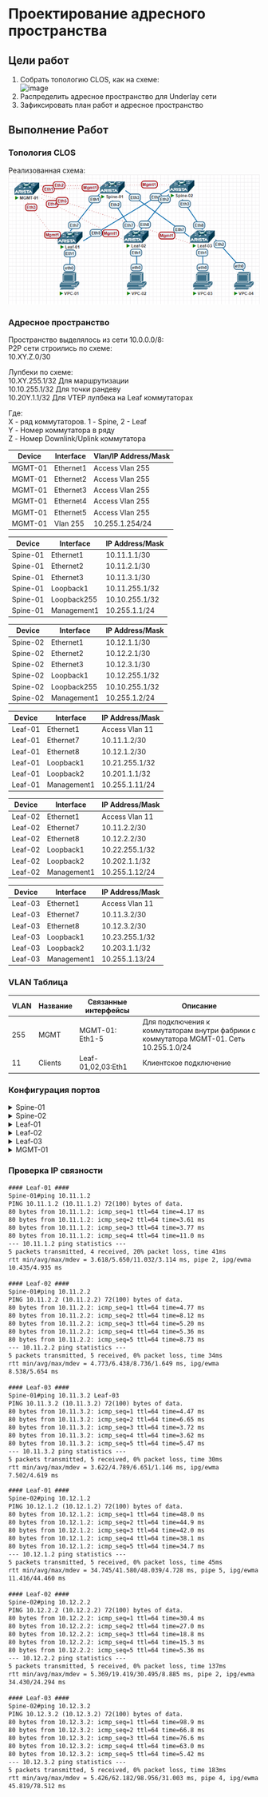 # Проектирование адресного пространства

## Цели работ

1. Собрать топологию CLOS, как на схеме:\
![image](./DCScheme.avif)
2. Распределить адресное пространство для Underlay сети
3. Зафиксировать план работ и адресное пространство

## Выполнение Работ

### Топология CLOS

Реализованная схема:\
![image](./MyScheme.png)

### Адресное пространство

Пространство выделялось из сети 10.0.0.0/8: \
P2P сети строились по схеме: \
10.XY.Z.0/30

Лупбеки по схеме: \
10.XY.255.1/32 Для маршрутизации \
10.10.255.1/32 Для точки рандеву \
10.20Y.1.1/32 Для VTEP лупбека на Leaf коммутаторах

Где: \
X - ряд коммутаторов. 1 - Spine, 2 - Leaf \
Y - Номер коммутатора в ряду \
Z - Номер Downlink/Uplink коммутатора

|Device|Interface|Vlan/IP Address/Mask|
|---|---|---|
|MGMT-01|Ethernet1|Access Vlan 255|
|MGMT-01|Ethernet2|Access Vlan 255|
|MGMT-01|Ethernet3|Access Vlan 255|
|MGMT-01|Ethernet4|Access Vlan 255|
|MGMT-01|Ethernet5|Access Vlan 255|
|MGMT-01|Vlan 255|10.255.1.254/24|

|Device|Interface|IP Address/Mask|
|---|---|---|
|Spine-01|Ethernet1|10.11.1.1/30|
|Spine-01|Ethernet2|10.11.2.1/30|
|Spine-01|Ethernet3|10.11.3.1/30|
|Spine-01|Loopback1|10.11.255.1/32|
|Spine-01|Loopback255|10.10.255.1/32|
|Spine-01|Management1|10.255.1.1/24|

|Device|Interface|IP Address/Mask|
|---|---|---|
|Spine-02|Ethernet1|10.12.1.1/30|
|Spine-02|Ethernet2|10.12.2.1/30|
|Spine-02|Ethernet3|10.12.3.1/30|
|Spine-02|Loopback1|10.12.255.1/32|
|Spine-02|Loopback255|10.10.255.1/32|
|Spine-02|Management1|10.255.1.2/24|

|Device|Interface|IP Address/Mask|
|---|---|---|
|Leaf-01|Ethernet1|Access Vlan 11|
|Leaf-01|Ethernet7|10.11.1.2/30|
|Leaf-01|Ethernet8|10.12.1.2/30|
|Leaf-01|Loopback1|10.21.255.1/32|
|Leaf-01|Loopback2|10.201.1.1/32|
|Leaf-01|Management1|10.255.1.11/24|

|Device|Interface|IP Address/Mask|
|---|---|---|
|Leaf-02|Ethernet1|Access Vlan 11|
|Leaf-02|Ethernet7|10.11.2.2/30|
|Leaf-02|Ethernet8|10.12.2.2/30|
|Leaf-02|Loopback1|10.22.255.1/32|
|Leaf-02|Loopback2|10.202.1.1/32|
|Leaf-02|Management1|10.255.1.12/24|

|Device|Interface|IP Address/Mask|
|---|---|---|
|Leaf-03|Ethernet1|Access Vlan 11|
|Leaf-03|Ethernet7|10.11.3.2/30|
|Leaf-03|Ethernet8|10.12.3.2/30|
|Leaf-03|Loopback1|10.23.255.1/32|
|Leaf-03|Loopback2|10.203.1.1/32|
|Leaf-03|Management1|10.255.1.13/24|

### VLAN Таблица

|VLAN|Название|Связанные интерфейсы|Описание|
|---|---|---|---|
|255|MGMT|MGMT-01: Eth1-5| Для подключения к коммутаторам внутри фабрики с коммутатора MGMT-01. Сеть 10.255.1.0/24|
|11|Clients|Leaf-01,02,03:Eth1|Клиентское подключение|

### Конфигурация портов

<details>
<summary>Spine-01</summary>
<br>
interface Ethernet1 <br>
   description --- Leaf-01 --- <br>
   no switchport <br>
   ip address 10.11.1.1/30 <br>
<br>
interface Ethernet2 <br>
   description --- Leaf-02 --- <br>
   no switchport <br>
   ip address 10.11.2.1/30 <br>
<br>
interface Ethernet3 <br>
   description --- Leaf-03 --- <br>
   no switchport <br>
   ip address 10.11.3.1/30 <br>
<br>
interface Loopback0 <br>
   description --- For Routing --- <br>
   ip address 10.11.255.1/32 <br>
<br>
interface Loopback255 <br>
   description --- Rendezvous Point --- <br>
   ip address 10.10.255.1/32 <br>
<br>
interface Management1 <br>
   vrf MGMT <br>
   ip address 10.255.1.1/24 <br>
</details>

<details>
<summary>Spine-02</summary>
<br>
interface Ethernet1 <br>
   description --- Leaf-01 --- <br>
   no switchport <br>
   ip address 10.12.1.1/30 <br>
<br>
interface Ethernet2 <br>
   description --- Leaf-02 --- <br>
   no switchport <br>
   ip address 10.12.2.1/30 <br>
<br>
interface Ethernet3 <br>
   description --- Leaf-03 --- <br>
   no switchport <br>
   ip address 10.12.3.1/30 <br>
<br>
interface Loopback0 <br>
   description --- For Routing --- <br>
   ip address 10.12.255.1/32 <br>
<br>
interface Loopback255 <br>
   description --- Rendezvous Point --- <br>
   ip address 10.10.255.1/32 <br>
<br>
interface Management1 <br>
   vrf MGMT <br>
   ip address 10.255.1.2/24 <br>
</details>

<details>
<summary>Leaf-01</summary>
<br>
interface Ethernet1 <br>
   description --- Client --- <br>
   switchport access vlan 11 <br>
<br>
interface Ethernet7 <br>
   description --- Spine-01 --- <br>
   no switchport <br>
   ip address 10.11.1.2/30 <br>
<br>
interface Ethernet8 <br>
   description --- Spine-02 --- <br>
   no switchport <br>
   ip address 10.12.1.2/30 <br>
<br>
interface Loopback0 <br>
   description --- For Routing --- <br>
   ip address 10.21.255.1/32 <br>
<br>
interface Loopback1 <br>
   description --- VTEP Lo --- <br>
   ip address 10.201.1.1/32 <br>
<br>
interface Management1 <br>
   vrf MGMT <br>
   ip address 10.255.1.11/24 <br>
</details>

<details>
<summary>Leaf-02</summary>
<br>
interface Ethernet1 <br>
   description --- Client --- <br>
   switchport access vlan 11 <br>
<br>
interface Ethernet7 <br>
   description --- Spine-01 --- <br>
   no switchport <br>
   ip address 10.11.2.2/30 <br>
<br>
interface Ethernet8 <br>
   description --- Spine-02 --- <br>
   no switchport <br>
   ip address 10.12.2.2/30 <br>
<br>
interface Loopback0 <br>
   description --- For Routing --- <br>
   ip address 10.22.255.1/32 <br>
<br>
interface Loopback1 <br>
   description --- VTEP Lo --- <br>
   ip address 10.202.1.1/32 <br>
<br>
interface Management1 <br>
   vrf MGMT <br>
   ip address 10.255.1.12/24 <br>
</details>

<details>
<summary>Leaf-03</summary>
<br>
interface Ethernet1 <br>
   description --- Client --- <br>
   switchport access vlan 11 <br>
<br>
interface Ethernet7 <br>
   description --- Spine-01 --- <br>
   no switchport <br>
   ip address 10.11.3.2/30 <br>
<br>
interface Ethernet8 <br>
   description --- Spine-02 --- <br>
   no switchport <br>
   ip address 10.12.3.2/30 <br>
<br>
interface Loopback0 <br>
   description --- For Routing --- <br>
   ip address 10.23.255.1/32 <br>
<br>
interface Loopback1 <br>
   description --- VTEP Lo --- <br>
   ip address 10.203.1.1/32 <br>
<br>
interface Management1 <br>
   vrf MGMT <br>
   ip address 10.255.1.13/24 <br>
</details>

<details>
<summary>MGMT-01</summary>
<br>
interface Ethernet1 <br>
   switchport access vlan 255 <br>
<br>
interface Ethernet2 <br>
   switchport access vlan 255 <br>
<br>
interface Ethernet3 <br>
   switchport access vlan 255 <br>
<br>
interface Ethernet4 <br>
   switchport access vlan 255 <br>
<br>
interface Ethernet5 <br>
   switchport access vlan 255 <br>
<br>
interface Vlan255 <br>
   ip address 10.255.1.254/24 <br>
</details>

### Проверка IP связности

``` Spine-01
#### Leaf-01 ####
Spine-01#ping 10.11.1.2
PING 10.11.1.2 (10.11.1.2) 72(100) bytes of data.
80 bytes from 10.11.1.2: icmp_seq=1 ttl=64 time=4.17 ms
80 bytes from 10.11.1.2: icmp_seq=2 ttl=64 time=3.61 ms
80 bytes from 10.11.1.2: icmp_seq=3 ttl=64 time=3.77 ms
80 bytes from 10.11.1.2: icmp_seq=4 ttl=64 time=11.0 ms
--- 10.11.1.2 ping statistics ---
5 packets transmitted, 4 received, 20% packet loss, time 41ms
rtt min/avg/max/mdev = 3.618/5.650/11.032/3.114 ms, pipe 2, ipg/ewma 10.435/4.935 ms

#### Leaf-02 ####
Spine-01#ping 10.11.2.2 
PING 10.11.2.2 (10.11.2.2) 72(100) bytes of data.
80 bytes from 10.11.2.2: icmp_seq=1 ttl=64 time=4.77 ms
80 bytes from 10.11.2.2: icmp_seq=2 ttl=64 time=8.12 ms
80 bytes from 10.11.2.2: icmp_seq=3 ttl=64 time=5.20 ms
80 bytes from 10.11.2.2: icmp_seq=4 ttl=64 time=5.36 ms
80 bytes from 10.11.2.2: icmp_seq=5 ttl=64 time=8.73 ms
--- 10.11.2.2 ping statistics ---
5 packets transmitted, 5 received, 0% packet loss, time 34ms
rtt min/avg/max/mdev = 4.773/6.438/8.736/1.649 ms, ipg/ewma 8.538/5.654 ms

#### Leaf-03 ####
Spine-01#ping 10.11.3.2 Leaf-03
PING 10.11.3.2 (10.11.3.2) 72(100) bytes of data.
80 bytes from 10.11.3.2: icmp_seq=1 ttl=64 time=4.47 ms
80 bytes from 10.11.3.2: icmp_seq=2 ttl=64 time=6.65 ms
80 bytes from 10.11.3.2: icmp_seq=3 ttl=64 time=3.72 ms
80 bytes from 10.11.3.2: icmp_seq=4 ttl=64 time=3.62 ms
80 bytes from 10.11.3.2: icmp_seq=5 ttl=64 time=5.47 ms
--- 10.11.3.2 ping statistics ---
5 packets transmitted, 5 received, 0% packet loss, time 30ms
rtt min/avg/max/mdev = 3.622/4.789/6.651/1.146 ms, ipg/ewma 7.502/4.619 ms
```

``` Spine-02
#### Leaf-01 ####
Spine-02#ping 10.12.1.2
PING 10.12.1.2 (10.12.1.2) 72(100) bytes of data.
80 bytes from 10.12.1.2: icmp_seq=1 ttl=64 time=48.0 ms
80 bytes from 10.12.1.2: icmp_seq=2 ttl=64 time=44.9 ms
80 bytes from 10.12.1.2: icmp_seq=3 ttl=64 time=42.0 ms
80 bytes from 10.12.1.2: icmp_seq=4 ttl=64 time=38.1 ms
80 bytes from 10.12.1.2: icmp_seq=5 ttl=64 time=34.7 ms
--- 10.12.1.2 ping statistics ---
5 packets transmitted, 5 received, 0% packet loss, time 45ms
rtt min/avg/max/mdev = 34.745/41.580/48.039/4.728 ms, pipe 5, ipg/ewma 11.416/44.460 ms

#### Leaf-02 ####
Spine-02#ping 10.12.2.2
PING 10.12.2.2 (10.12.2.2) 72(100) bytes of data.
80 bytes from 10.12.2.2: icmp_seq=1 ttl=64 time=30.4 ms
80 bytes from 10.12.2.2: icmp_seq=2 ttl=64 time=27.0 ms
80 bytes from 10.12.2.2: icmp_seq=3 ttl=64 time=18.8 ms
80 bytes from 10.12.2.2: icmp_seq=4 ttl=64 time=15.3 ms
80 bytes from 10.12.2.2: icmp_seq=5 ttl=64 time=5.36 ms
--- 10.12.2.2 ping statistics ---
5 packets transmitted, 5 received, 0% packet loss, time 137ms
rtt min/avg/max/mdev = 5.369/19.419/30.495/8.885 ms, pipe 2, ipg/ewma 34.430/24.294 ms

#### Leaf-03 ####
Spine-02#ping 10.12.3.2
PING 10.12.3.2 (10.12.3.2) 72(100) bytes of data.
80 bytes from 10.12.3.2: icmp_seq=1 ttl=64 time=98.9 ms
80 bytes from 10.12.3.2: icmp_seq=2 ttl=64 time=66.8 ms
80 bytes from 10.12.3.2: icmp_seq=3 ttl=64 time=76.6 ms
80 bytes from 10.12.3.2: icmp_seq=4 ttl=64 time=63.0 ms
80 bytes from 10.12.3.2: icmp_seq=5 ttl=64 time=5.42 ms
--- 10.12.3.2 ping statistics ---
5 packets transmitted, 5 received, 0% packet loss, time 183ms
rtt min/avg/max/mdev = 5.426/62.182/98.956/31.003 ms, pipe 4, ipg/ewma 45.819/78.512 ms
```
